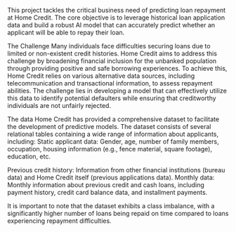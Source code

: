 This project tackles the critical business need of predicting loan repayment at Home Credit. The core objective is to leverage historical loan application data and build a robust AI model that can accurately predict whether an applicant will be able to repay their loan. 

The Challenge
Many individuals face difficulties securing loans due to limited or non-existent credit histories. Home Credit aims to address this challenge by broadening financial inclusion for the unbanked population through providing positive and safe borrowing experiences. To achieve this, Home Credit relies on various alternative data sources, including telecommunication and transactional information, to assess repayment abilities. The challenge lies in developing a model that can effectively utilize this data to identify potential defaulters while ensuring that creditworthy individuals are not unfairly rejected. 

The data
Home Credit has provided a comprehensive dataset to facilitate the development of predictive models. The dataset consists of several relational tables containing a wide range of information about applicants, including: 
Static applicant data: Gender, age, number of family members, occupation, housing information (e.g., fence material, square footage), education, etc.

Previous credit history: Information from other financial institutions (bureau data) and Home Credit itself (previous applications data).
Monthly data: Monthly information about previous credit and cash loans, including payment history, credit card balance data, and installment payments. 

It is important to note that the dataset exhibits a class imbalance, with a significantly higher number of loans being repaid on time compared to loans experiencing repayment difficulties.
